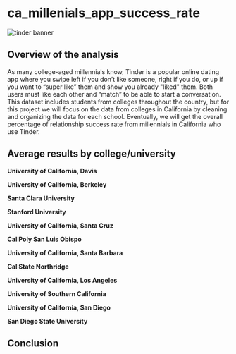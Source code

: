 # ca_millenials_app_success_rate
![tinder banner](https://user-images.githubusercontent.com/79742633/135597977-0f9b6407-e3f6-43b0-bfc2-da465edd6351.jpg)
## Overview of the analysis

As many college-aged millennials know, Tinder is a popular online dating app where you swipe left if you don’t like someone, right if you do, or up if you want 
to “super like” them and show you already "liked" them. Both users must like each other and “match” to be able to start a conversation. This dataset includes
students from colleges throughout the country, but for this project we will focus on the data from colleges in California by cleaning and organizing the data 
for each school. Eventually, we will get the overall percentage of relationship success rate from millennials in California who use Tinder.

## Average results by college/university
**University of California, Davis**

**University of California, Berkeley**

**Santa Clara University**

**Stanford University**

**University of California, Santa Cruz**

**Cal Poly San Luis Obispo**

**University of California, Santa Barbara**

**Cal State Northridge**

**University of California, Los Angeles**

**University of Southern California**

**University of California, San Diego**

**San Diego State University**

## Conclusion

